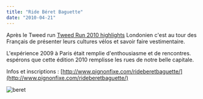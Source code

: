 ```yaml
---
title: "Ride Béret Baguette"
date: "2010-04-21"
---
```


Après le Tweed run [Tweed Run 2010 highlights](http://www.youtube.com/watch?v=xb1ccVk22Qc) Londonien c'est au tour des Français de présenter leurs cultures vélos et savoir faire vestimentaire.

L'expérience 2009 à Paris était remplie d'enthousiasme et de rencontres. espérons que cette édition 2010 remplisse les rues de notre belle capitale.

Infos et inscriptions : [http://www.pignonfixe.com/rideberetbaguette/](http://www.pignonfixe.com/rideberetbaguette/)

![](/uploads/beret.jpg "beret")
